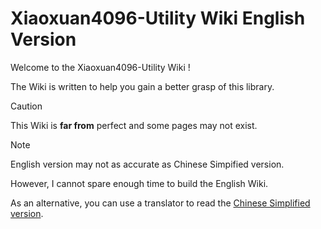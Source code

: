 # Xiaoxuan4096-Utility Wiki English Version 
Welcome to the Xiaoxuan4096-Utility Wiki !

The Wiki is written to help you gain a better grasp of this library.

> [!CAUTION] 
> This Wiki is **far from** perfect and some pages may not exist.

> [!NOTE]
> English version may not as accurate as Chinese Simpified version.

However, I cannot spare enough time to build the English Wiki.

As an alternative, you can use a translator to read the [Chinese Simplified version](../zh-cn/简体中文版-Wiki-导航).